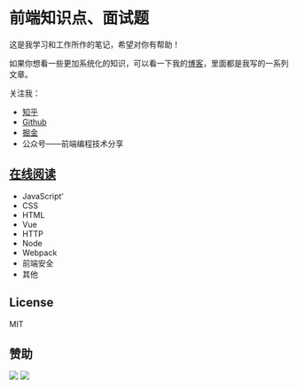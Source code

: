 # 前端知识点、面试题

这是我学习和工作所作的笔记，希望对你有帮助！

如果你想看一些更加系统化的知识，可以看一下我的[博客](https://github.com/woai3c/Front-end-articles)，里面都是我写的一系列文章。

关注我：
* [知乎](https://www.zhihu.com/people/tan-guang-zhi-19)
* [Github](https://github.com/woai3c)
* [掘金](https://juejin.cn/user/1433418893103645)
* 公众号——前端编程技术分享

## [在线阅读](https://woai3c.github.io/Front-end-basic-knowledge/)
* JavaScript'
* CSS
* HTML
* Vue
* HTTP
* Node
* Webpack
* 前端安全
* 其他

## License
MIT
## 赞助
![](https://github.com/woai3c/nand2tetris/blob/master/img/wx.jpg)
![](https://github.com/woai3c/nand2tetris/blob/master/img/zfb.jpg)
